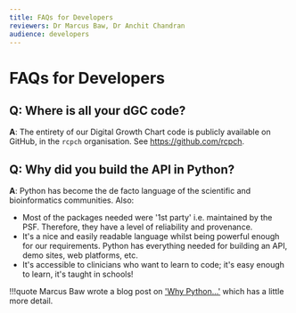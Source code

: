 ```yaml
---
title: FAQs for Developers
reviewers: Dr Marcus Baw, Dr Anchit Chandran
audience: developers
---
```


# FAQs for Developers

## Q: Where is all your dGC code?

**A**: The entirety of our Digital Growth Chart code is publicly available on GitHub, in the `rcpch` organisation. See <https://github.com/rcpch>.

## Q: Why did you build the API in Python?

**A**: Python has become the de facto language of the scientific and bioinformatics communities. Also:

- Most of the packages needed were '1st party' i.e. maintained by the PSF. Therefore, they have a level of reliability and provenance.
- It's a nice and easily readable language whilst being powerful enough for our requirements. Python has everything needed for building an API, demo sites, web platforms, etc.
- It's accessible to clinicians who want to learn to code; it's easy enough to learn, it's taught in schools!

!!!quote
    Marcus Baw wrote a blog post on ['Why Python...'](https://marcus-baw.medium.com/why-we-chose-python-for-the-rcpch-digital-growth-charts-project-2d61e2766c3b) which has a little more detail.
